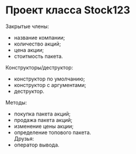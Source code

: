 # Проект класса Stock123  
Закрытые члены:  
  - название компании;  
  - количество акций;  
  - цена акции;  
  - стоитмость пакета.  

Конструкторы/деструктор:    
  - конструктор по умолчанию;  
  - конструктор с аргументами;  
  - деструктор.

Методы:  
  - покупка пакета акций;  
  - продажа пакета акций;  
  - изменение цены акции;  
  - определение топового пакета.  
Друзья:  
  - оператор вывода.  
  